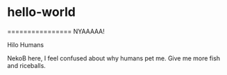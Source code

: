 # hello-world
================
NYAAAAA!

Hilo Humans

NekoB here, I feel confused about why humans pet me.
Give me more fish and riceballs.
